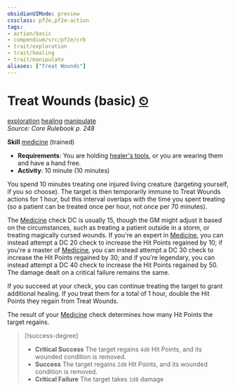 ```yaml
---
obsidianUIMode: preview
cssclass: pf2e,pf2e-action
tags:
- action/basic
- compendium/src/pf2e/crb
- trait/exploration
- trait/healing
- trait/manipulate
aliases: ["Treat Wounds"]
---
```

# Treat Wounds (basic) [⏲](/rules/core-rulebook/chapter-9-playing-the-game.md#Actions "Duration or Frequency")
[exploration](/rules/traits/exploration.md)  [healing](/rules/traits/healing.md)  [manipulate](/rules/traits/manipulate.md)  
*Source: Core Rulebook p. 248*  

**Skill** [medicine](/compendium/skills.md#Medicine) (trained)
- **Requirements**: You are holding [healer's tools](../../TTRPGShare_Community_Vaults/Pathfinder_2E/equipment/items/healers-tools.md), or you are wearing them and have a hand free.
- **Activity**: 10 minute (10 minutes)

You spend 10 minutes treating one injured living creature (targeting yourself, if you so choose). The target is then temporarily immune to Treat Wounds actions for 1 hour, but this interval overlaps with the time you spent treating (so a patient can be treated once per hour, not once per 70 minutes).

The [Medicine](/compendium/skills.md#Medicine) check DC is usually 15, though the GM might adjust it based on the circumstances, such as treating a patient outside in a storm, or treating magically cursed wounds. If you're an expert in [Medicine](/compendium/skills.md#Medicine), you can instead attempt a DC 20 check to increase the Hit Points regained by 10; if you're a master of [Medicine](/compendium/skills.md#Medicine), you can instead attempt a DC 30 check to increase the Hit Points regained by 30; and if you're legendary, you can instead attempt a DC 40 check to increase the Hit Points regained by 50. The damage dealt on a critical failure remains the same.

If you succeed at your check, you can continue treating the target to grant additional healing. If you treat them for a total of 1 hour, double the Hit Points they regain from Treat Wounds.

The result of your [Medicine](/compendium/skills.md#Medicine) check determines how many Hit Points the target regains.

> [!success-degree] 
> - **Critical Success** The target regains `4d8` Hit Points, and its wounded condition is removed.
> - **Success** The target regains `2d8` Hit Points, and its wounded condition is removed.
> - **Critical Failure** The target takes `1d8` damage